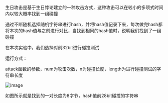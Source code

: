 生日攻击是基于生日悖论建立的一种攻击方式，这种攻击可以在较小的多项式时间内以较大概率找到一组碰撞

通过不断随机选择随机字符串进行hash，并将hash值记录下来，每次做完hash都将本次的hash值与之前进行对比，当找到相同的hash值时，说明我们找到了一组碰撞

在本次实验中，我们选择对前32bit进行碰撞测试

运行方式：

attack函数的参数，num为攻击次数，n为碰撞长度，length为进行碰撞测试的字符串长度

![image](https://user-images.githubusercontent.com/104297950/181802053-188a8567-d03f-4dc9-bdef-3bf84eb97c66.png)

如图所示就是找到的一对长度为8字节，hash值前28bit碰撞的字符串
